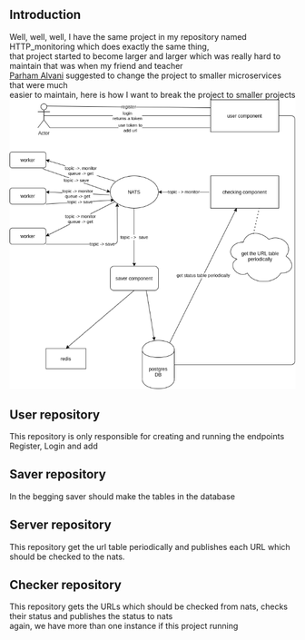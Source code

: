 ## Introduction
Well, well, well, I have the same project in my repository named HTTP_monitoring which does exactly the same thing, <br/>
that project started to become larger and larger which was really hard to maintain that was when my friend and teacher<br/>
[Parham Alvani](https://github.com/1995parham) suggested to change the project to smaller microservices that were much<br/>
easier to maintain, here is how I want to break the project to smaller projects
![](microservice.png)

## User repository
This repository is only responsible for creating and running the endpoints Register, Login and add 

## Saver repository
In the begging saver should make the tables in the database

## Server repository
This repository get the url table periodically and publishes each URL which should be checked to the nats.

## Checker repository
This repository gets the URLs which should be checked from nats, checks their status and publishes the status to nats<br/>
again, we have more than one instance if this project running
